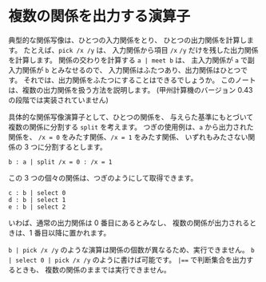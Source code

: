 # 複数の関係を出力する演算子


典型的な関係写像は、ひとつの入力関係をとり、
ひとつの出力関係を計算します。
たとえば、`pick /x /y` は、
入力関係から項目 `/x` `/y`
だけを残した出力関係を計算します。
関係の交わりを計算する `a | meet b` は、
主入力関係が `a` で副入力関係が `b` とみなせるので、
入力関係はふたつあり、出力関係はひとつです。
それでは、出力関係をふたつにすることはできるでしょうか。
このノートは、複数の出力関係を扱う方法を説明します。
(甲州計算機のバージョン 0.43 の段階では実装されていません)

具体的な関係写像演算子として、ひとつの関係を、
与えらた基準にもとづいて複数の関係に分割する `split` を考えます。
つぎの使用例は、`a` から出力された関係を、
`/x = 0` をみたす関係、`/x = 1` をみたす関係、
いずれもみたさない関係の 3 つに分割するとします。

    b : a | split /x = 0 : /x = 1

この 3 つの個々の関係は、つぎのようにして取得できます。

    c : b | select 0
    d : b | select 1
    e : b | select 2

いわば、通常の出力関係は 0 番目にあるとみなし、
複数の関係が出力されるときは、1 番目以降に置かれます。

`b | pick /x /y` のような演算は関係の個数が異なるため、実行できません。
`b | select 0 | pick /x /y` のように書けば可能です。
`|==` で判断集合を出力するときも、
複数の関係のままでは実行できません。


